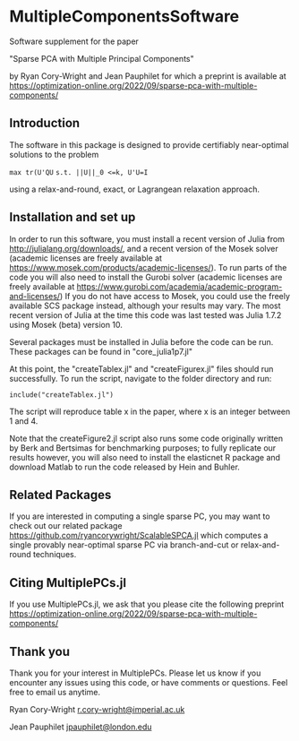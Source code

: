 # MultipleComponentsSoftware

Software supplement for the paper

"Sparse PCA with Multiple Principal Components"

by Ryan Cory-Wright and Jean Pauphilet for which a preprint is available at https://optimization-online.org/2022/09/sparse-pca-with-multiple-components/

## Introduction

The software in this package is designed to provide certifiably near-optimal solutions to the problem

`max tr(U'QU`
`s.t. ||U||_0 <=k, U'U=I`

using a relax-and-round, exact, or Lagrangean relaxation approach.


## Installation and set up

In order to run this software, you must install a recent version of Julia from http://julialang.org/downloads/, and a recent version of the Mosek solver (academic licenses are freely available at https://www.mosek.com/products/academic-licenses/). To run parts of the code you will also need to install the Gurobi solver (academic licenses are freely available at https://www.gurobi.com/academia/academic-program-and-licenses/) If you do not have access to Mosek, you could use the freely available SCS package instead, although your results may vary.  The most recent version of Julia at the time this code was last tested was Julia 1.7.2 using Mosek (beta) version 10.

Several packages must be installed in Julia before the code can be run.  These packages can be found in "core_julia1p7.jl"

At this point, the "createTablex.jl" and "createFigurex.jl" files should run successfully.  To run the script, navigate to the folder directory and run:

`include("createTablex.jl")`

 The script will reproduce table x in the paper, where x is an integer between 1 and 4.


 Note that the createFigure2.jl script also runs some code originally written by Berk and Bertsimas for benchmarking purposes; to fully replicate our results however, you will also need to install the elasticnet R package and download Matlab to run the code released by Hein and Buhler.

## Related Packages

If you are interested in computing a single sparse PC, you may want to check out our related package https://github.com/ryancorywright/ScalableSPCA.jl which computes a single provably near-optimal sparse PC via branch-and-cut or relax-and-round techniques.


## Citing MultiplePCs.jl

If you use MultiplePCs.jl, we ask that you please cite the following preprint https://optimization-online.org/2022/09/sparse-pca-with-multiple-components/

## Thank you

Thank you for your interest in MultiplePCs. Please let us know if you encounter any issues using this code, or have comments or questions.  Feel free to email us anytime.


Ryan Cory-Wright
r.cory-wright@imperial.ac.uk

Jean Pauphilet
jpauphilet@london.edu
